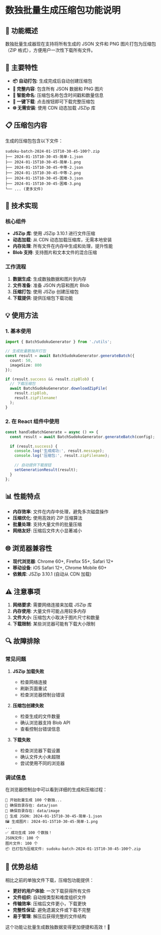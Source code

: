 # 数独批量生成压缩包功能说明

## 🎯 功能概述

数独批量生成器现在支持将所有生成的 JSON 文件和 PNG 图片打包为压缩包（ZIP 格式），方便用户一次性下载所有文件。

## 🚀 主要特性

- **📦 自动打包**: 生成完成后自动创建压缩包
- **📁 完整内容**: 包含所有 JSON 数据和 PNG 图片
- **🎨 智能命名**: 压缩包名称包含时间戳和数量信息
- **💾 一键下载**: 点击按钮即可下载完整压缩包
- **🌐 无需安装**: 使用 CDN 动态加载 JSZip 库

## 📋 压缩包内容

生成的压缩包包含以下文件：

```
sudoku-batch-2024-01-15T10-30-45-100个.zip
├── 2024-01-15T10-30-45-简单-1.json
├── 2024-01-15T10-30-45-简单-1.png
├── 2024-01-15T10-30-45-中等-2.json
├── 2024-01-15T10-30-45-中等-2.png
├── 2024-01-15T10-30-45-困难-3.json
├── 2024-01-15T10-30-45-困难-3.png
└── ... (更多文件)
```

## 🔧 技术实现

### 核心组件

- **JSZip 库**: 使用 JSZip 3.10.1 进行文件压缩
- **动态加载**: 从 CDN 动态加载压缩库，无需本地安装
- **内存处理**: 所有文件在内存中生成和处理，提升性能
- **Blob 支持**: 支持图片和文本文件的混合压缩

### 工作流程

1. **数据生成**: 生成数独数据和图片到内存
2. **文件准备**: 准备 JSON 内容和图片 Blob
3. **压缩打包**: 使用 JSZip 创建压缩包
4. **下载提供**: 提供压缩包下载功能

## 💡 使用方法

### 1. 基本使用

```typescript
import { BatchSudokuGenerator } from './utils';

// 生成批量数独并打包
const result = await BatchSudokuGenerator.generateBatch({
  count: 50,
  imageSize: 800
});

if (result.success && result.zipBlob) {
  // 下载压缩包
  await BatchSudokuGenerator.downloadZipFile(
    result.zipBlob, 
    result.zipFilename!
  );
}
```

### 2. 在 React 组件中使用

```typescript
const handleBatchGenerate = async () => {
  const result = await BatchSudokuGenerator.generateBatch(config);
  
  if (result.success) {
    console.log('生成成功:', result.message);
    console.log('压缩包:', result.zipFilename);
    
    // 自动提供下载按钮
    setGenerationResult(result);
  }
};
```

## 📊 性能特点

- **内存效率**: 文件在内存中处理，避免多次磁盘操作
- **压缩优化**: 使用高效的 ZIP 压缩算法
- **批量处理**: 支持大量文件的批量压缩
- **网络友好**: 压缩后文件大小显著减小

## 🌐 浏览器兼容性

- **现代浏览器**: Chrome 60+, Firefox 55+, Safari 12+
- **移动设备**: iOS Safari 12+, Chrome Mobile 60+
- **依赖库**: JSZip 3.10.1 (自动从 CDN 加载)

## ⚠️ 注意事项

1. **网络要求**: 需要网络连接来加载 JSZip 库
2. **内存使用**: 大量文件可能占用较多内存
3. **文件大小**: 压缩包大小取决于图片尺寸和数量
4. **下载限制**: 某些浏览器可能有下载大小限制

## 🔍 故障排除

### 常见问题

1. **JSZip 加载失败**
   - 检查网络连接
   - 刷新页面重试
   - 检查浏览器控制台错误

2. **压缩包创建失败**
   - 检查生成的文件数量
   - 确认浏览器支持 Blob API
   - 查看控制台错误信息

3. **下载失败**
   - 检查浏览器下载设置
   - 确认文件大小未超限
   - 尝试使用不同的浏览器

### 调试信息

在浏览器控制台中可以看到详细的生成和压缩过程：

```
🚀 开始批量生成 100 个数独...
📁 确保目录存在: data/json
📁 确保目录存在: data/image
💾 生成 JSON: 2024-01-15T10-30-45-简单-1.json
🖼️ 生成图片: 2024-01-15T10-30-45-简单-1.png
...
✅ 成功生成 100 个数独！
JSON文件: 100 个
图片文件: 100 个
📦 已打包为压缩文件: sudoku-batch-2024-01-15T10-30-45-100个.zip
```

## 🎉 优势总结

相比之前的单独文件下载，压缩包功能提供：

- **更好的用户体验**: 一次下载获得所有文件
- **文件组织**: 自动按类型和难度组织文件
- **传输效率**: 压缩后文件更小，下载更快
- **完整性保证**: 避免遗漏文件或下载不完整
- **易于管理**: 解压后获得完整的文件结构

这个功能让批量生成数独数据变得更加便捷和高效！🎯
